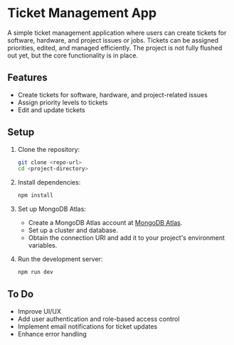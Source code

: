 # Ticket Management App

A simple ticket management application where users can create tickets for software, hardware, and project issues or jobs. Tickets can be assigned priorities, edited, and managed efficiently. The project is not fully flushed out yet, but the core functionality is in place.

## Features
- Create tickets for software, hardware, and project-related issues
- Assign priority levels to tickets
- Edit and update tickets

## Setup
1. Clone the repository:
   ```sh
   git clone <repo-url>
   cd <project-directory>
   ```

2. Install dependencies:
   ```sh
   npm install
   ```

3. Set up MongoDB Atlas:
   - Create a MongoDB Atlas account at [MongoDB Atlas](https://www.mongodb.com/cloud/atlas).
   - Set up a cluster and database.
   - Obtain the connection URI and add it to your project's environment variables.

4. Run the development server:
   ```sh
   npm run dev
   ```

## To Do
- Improve UI/UX
- Add user authentication and role-based access control
- Implement email notifications for ticket updates
- Enhance error handling
